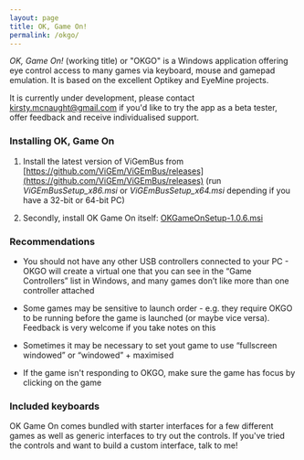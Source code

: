 ```yaml
---
layout: page
title: OK, Game On!
permalink: /okgo/
---
```


*OK, Game On!* (working title) or "OKGO" is a Windows application offering eye control access to many games via keyboard, mouse and gamepad emulation. It is based on the excellent Optikey and EyeMine projects. 

It is currently under development, please contact kirsty.mcnaught@gmail.com if you'd like to try the app as a beta tester, offer feedback and receive individualised support. 

### Installing OK, Game On

1. Install the latest version of ViGemBus from [https://github.com/ViGEm/ViGEmBus/releases](https://github.com/ViGEm/ViGEmBus/releases) (run *ViGEmBusSetup_x86.msi* or *ViGEmBusSetup_x64.msi* depending if you have a 32-bit or 64-bit PC)

2. Secondly, install OK Game On itself: [OKGameOnSetup-1.0.6.msi](https://www.dropbox.com/s/qr24rqx0eykqkpt/OKGameOnSetup-1.0.6.msi?dl=1)

### Recommendations

- You should not have any other USB controllers connected to your PC - OKGO will create a virtual one that you can see in the “Game Controllers” list in Windows, and many games don’t like more than one controller attached

- Some games may be sensitive to launch order - e.g. they require OKGO to be running before the game is launched (or maybe vice versa). Feedback is very welcome if you take notes on this

- Sometimes it may be necessary to set yout game to use “fullscreen windowed” or “windowed” + maximised 

- If the game isn't responding to OKGO, make sure the game has focus by clicking on the game

### Included keyboards

OK Game On comes bundled with starter interfaces for a few different games as well as generic interfaces to try out the controls. If you've tried the controls and want to build a custom interface, talk to me! 

